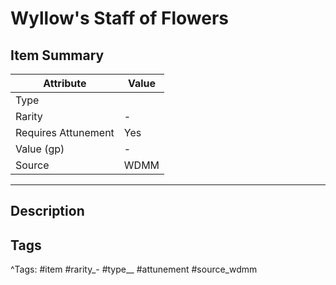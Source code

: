 # Wyllow's Staff of Flowers

## Item Summary

| Attribute            | Value                        |
|----------------------|------------------------------|
| Type                 |   |
| Rarity               | -             |
| Requires Attunement  | Yes                |
| Value (gp)           | -    |
| Source               | WDMM |

---

## Description



## Tags

^Tags: #item #rarity_- #type__ #attunement #source_wdmm